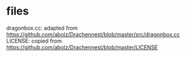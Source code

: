 # files
dragonbox.cc: adapted from https://github.com/abolz/Drachennest/blob/master/src/dragonbox.cc
LICENSE: copied from https://github.com/abolz/Drachennest/blob/master/LICENSE
